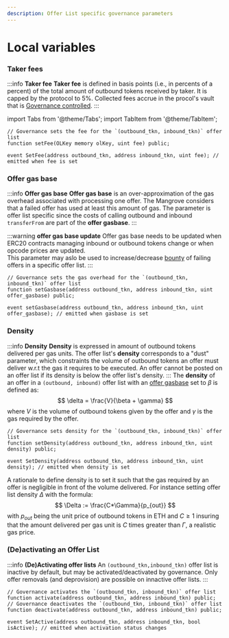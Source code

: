 ```yaml
---
description: Offer List specific governance parameters
---
```


# Local variables

### Taker fees
:::info **Taker fee**
**Taker fee** is defined in basis points (i.e., in percents of a percent) of the total amount of outbound tokens received by taker. 
It is capped by the protocol to 5%. Collected fees accrue in the procol's vault that is [Governance controlled](./global-variables#other-governance-controlled-setters).
:::

import Tabs from '@theme/Tabs';
import TabItem from '@theme/TabItem';

<Tabs>
    <TabItem value="signature" label="Signature" default>

```solidity
// Governance sets the fee for the `(outbound_tkn, inbound_tkn)` offer list
function setFee(OLKey memory olKey, uint fee) public;

```

</TabItem>
<TabItem value="events" label="Events">

```solidity
event SetFee(address outbound_tkn, address inbound_tkn, uint fee); // emitted when fee is set
```

</TabItem>
</Tabs>

### Offer gas base
:::info **Offer gas base**
**Offer gas base** is an over-approximation of the gas overhead associated with processing one offer. 
The Mangrove considers that a failed offer has used at least this amount of gas. 
The parameter is offer list specific since the costs of calling outbound and inbound `transferFrom` are part of the **offer gasbase**. 
:::

:::warning **offer gas base update**
Offer gas base needs to be updated when ERC20 contracts managing inbound or outbound tokens change or when opcode prices are updated.  
This parameter may aslo be used to increase/decrease [bounty](../taking-and-making-offers/reactive-offer/offer-provision.md#bounty) of failing offers in a specific offer list. 
:::

<Tabs>
    <TabItem value="signature" label="Signature" default>

```solidity
// Governance sets the gas overhead for the `(outbound_tkn, inbound_tkn)` offer list
function setGasbase(address outbound_tkn, address inbound_tkn, uint offer_gasbase) public;

```

</TabItem>
<TabItem value="events" label="Events">

```solidity
event setGasbase(address outbound_tkn, address inbound_tkn, uint offer_gasbase); // emitted when gasbase is set
```

</TabItem>
</Tabs>

### Density
:::info **Density**
**Density** is expressed in amount of outbound tokens delivered per gas units.
The offer list's **density** corresponds to a "dust" parameter, which constraints the volume of outbound tokens an offer must deliver w.r.t the gas it requires to be executed. 
An offer cannot be posted on an offer list if its density is below the offer list's density.
:::
The **density** of an offer in a `(outbound, inbound)` offer list with an [offer gasbase](./local-variables#offer-gas-base) set to $\beta$ is defined as:
$$
\delta = \frac{V}{\beta + \gamma}
$$
where $V$ is the volume of outbound tokens given by the offer and $\gamma$ is the gas required by the offer.

<Tabs>
<TabItem value="signature" label="Signature" default>

```solidity
// Governance sets density for the `(outbound_tkn, inbound_tkn)` offer list
function setDensity(address outbound_tkn, address inbound_tkn, uint density) public;

```
</TabItem>
<TabItem value="events" label="Events">

```solidity
event SetDensity(address outbound_tkn, address inbound_tkn, uint density); // emitted when density is set
```
</TabItem>
</Tabs>

A rationale to define density is to set it such that the gas required by an offer is negligible in front of the volume delivered. 
For instance setting offer list density $\Delta$ with the formula:
$$
\Delta := \frac{C*\Gamma}{p_{out}}
$$
with $p_{out}$ being the unit price of outbound tokens in ETH and $C\geq 1$ insuring that the amount delivered per gas unit is $C$ times greater than $\Gamma$, a realistic gas price.

### (De)activating an Offer List
:::info **(De)Activating offer lists**
An `(outbound_tkn,inbound_tkn)` offer list is inactive by default, but may be activated/deactivated by governance. Only offer removals (and deprovision) are possible on innactive offer lists.
:::

<Tabs>
<TabItem value="signature" label="Signature" default>

```solidity
// Governance activates the `(outbound_tkn, inbound_tkn)` offer list
function activate(address outbound_tkn, address inbound_tkn) public;
// Governance deactivates the `(outbound_tkn, inbound_tkn)` offer list
function deactivate(address outbound_tkn, address inbound_tkn) public;

```
</TabItem>
<TabItem value="events" label="Events">

```solidity
event SetActive(address outbound_tkn, address inbound_tkn, bool isActive); // emitted when activation status changes
```
</TabItem>
</Tabs>


